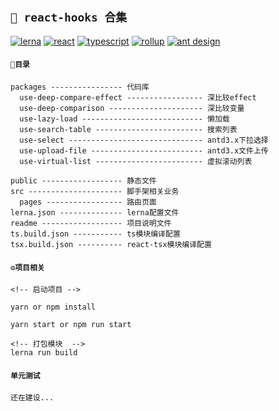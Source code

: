 ## `🐘 react-hooks 合集`

[![lerna](https://img.shields.io/badge/lerna-package%20management-cc00ff.svg)](https://lerna.js.org/) [![react](https://img.shields.io/badge/react-@17.0.2-green)](https://zh-hans.reactjs.org/) [![typescript](https://img.shields.io/badge/typescript-red)](https://www.typescriptlang.org/) [![rollup](https://img.shields.io/badge/rollup-@2.53.3-red)](https://rollupjs.org/) [![ant design](https://img.shields.io/badge/ant%20design%20react-@4.16.11-red)](https://rollupjs.org/)

#### `🚩目录`

```
packages ---------------- 代码库
  use-deep-compare-effect ----------------- 深比较effect
  use-deep-comparison --------------------- 深比较变量
  use-lazy-load --------------------------- 懒加载
  use-search-table ------------------------ 搜索列表
  use-select ------------------------------ antd3.x下拉选择
  use-upload-file ------------------------- antd3.x文件上传
  use-virtual-list ------------------------ 虚拟滚动列表

public ------------------ 静态文件
src --------------------- 脚手架相关业务
  pages ----------------- 路由页面
lerna.json -------------- lerna配置文件
readme ------------------ 项目说明文件
ts.build.json ----------- ts模块编译配置
tsx.build.json ---------- react-tsx模块编译配置

```

#### `⚙️项目相关`

```
<!-- 启动项目 -->

yarn or npm install

yarn start or npm run start

<!-- 打包模块  -->
lerna run build

```

#### `单元测试`

```
还在建设...
```
